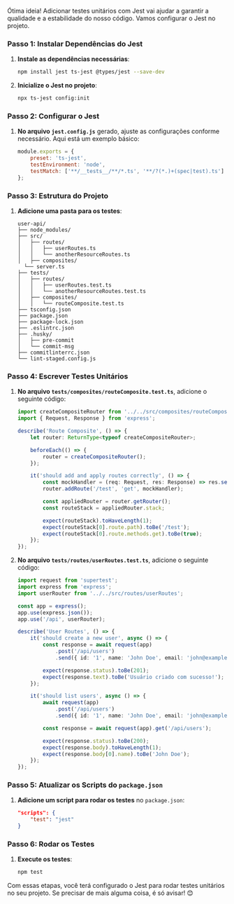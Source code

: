 Ótima ideia! Adicionar testes unitários com Jest vai ajudar a garantir a qualidade e a estabilidade do nosso código. Vamos configurar o Jest no projeto.

### Passo 1: Instalar Dependências do Jest

1. **Instale as dependências necessárias**:
   ```bash
   npm install jest ts-jest @types/jest --save-dev
   ```

2. **Inicialize o Jest no projeto**:
   ```bash
   npx ts-jest config:init
   ```

### Passo 2: Configurar o Jest

1. **No arquivo `jest.config.js`** gerado, ajuste as configurações conforme necessário. Aqui está um exemplo básico:
   ```javascript
   module.exports = {
       preset: 'ts-jest',
       testEnvironment: 'node',
       testMatch: ['**/__tests__/**/*.ts', '**/?(*.)+(spec|test).ts']
   };
   ```

### Passo 3: Estrutura do Projeto

1. **Adicione uma pasta para os testes**:
   ```
   user-api/
   ├── node_modules/
   ├── src/
   │   ├── routes/
   │   │   ├── userRoutes.ts
   │   │   └── anotherResourceRoutes.ts
   │   ├── composites/
     └── server.ts
   ├── tests/
   │   ├── routes/
   │   │   ├── userRoutes.test.ts
   │   │   └── anotherResourceRoutes.test.ts
   │   ├── composites/
   │   │   └── routeComposite.test.ts
   ├── tsconfig.json
   ├── package.json
   ├── package-lock.json
   ├── .eslintrc.json
   ├── .husky/
   │   ├── pre-commit
   │   └── commit-msg
   ├── commitlinterrc.json
   └── lint-staged.config.js
   ```

### Passo 4: Escrever Testes Unitários

1. **No arquivo `tests/composites/routeComposite.test.ts`**, adicione o seguinte código:
   ```typescript
   import createCompositeRouter from '../../src/composites/routeComposite';
   import { Request, Response } from 'express';

   describe('Route Composite', () => {
       let router: ReturnType<typeof createCompositeRouter>;

       beforeEach(() => {
           router = createCompositeRouter();
       });

       it('should add and apply routes correctly', () => {
           const mockHandler = (req: Request, res: Response) => res.send('Hello');
           router.addRoute('/test', 'get', mockHandler);

           const appliedRouter = router.getRouter();
           const routeStack = appliedRouter.stack;

           expect(routeStack).toHaveLength(1);
           expect(routeStack[0].route.path).toBe('/test');
           expect(routeStack[0].route.methods.get).toBe(true);
       });
   });
   ```

2. **No arquivo `tests/routes/userRoutes.test.ts`**, adicione o seguinte código:
   ```typescript
   import request from 'supertest';
   import express from 'express';
   import userRouter from '../../src/routes/userRoutes';

   const app = express();
   app.use(express.json());
   app.use('/api', userRouter);

   describe('User Routes', () => {
       it('should create a new user', async () => {
           const response = await request(app)
               .post('/api/users')
               .send({ id: '1', name: 'John Doe', email: 'john@example.com' });

           expect(response.status).toBe(201);
           expect(response.text).toBe('Usuário criado com sucesso!');
       });

       it('should list users', async () => {
           await request(app)
               .post('/api/users')
               .send({ id: '1', name: 'John Doe', email: 'john@example.com' });

           const response = await request(app).get('/api/users');

           expect(response.status).toBe(200);
           expect(response.body).toHaveLength(1);
           expect(response.body[0].name).toBe('John Doe');
       });
   });
   ```

### Passo 5: Atualizar os Scripts do `package.json`

1. **Adicione um script para rodar os testes** no `package.json`:
   ```json
   "scripts": {
       "test": "jest"
   }
   ```

### Passo 6: Rodar os Testes

1. **Execute os testes**:
   ```bash
   npm test
   ```

Com essas etapas, você terá configurado o Jest para rodar testes unitários no seu projeto. Se precisar de mais alguma coisa, é só avisar! 😊